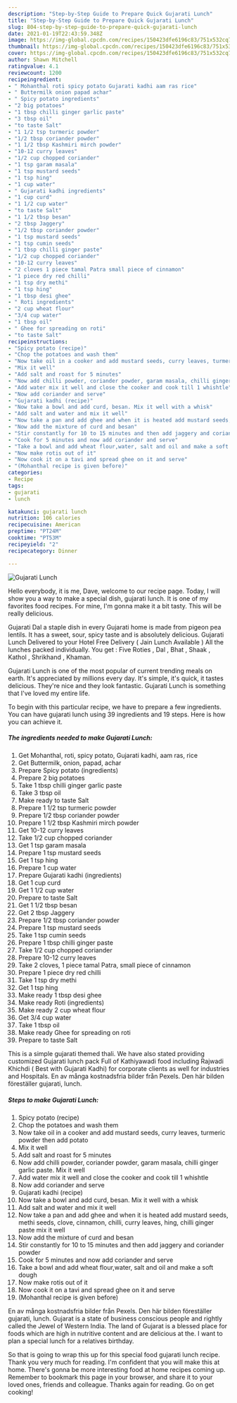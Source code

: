 ```yaml
---
description: "Step-by-Step Guide to Prepare Quick Gujarati Lunch"
title: "Step-by-Step Guide to Prepare Quick Gujarati Lunch"
slug: 804-step-by-step-guide-to-prepare-quick-gujarati-lunch
date: 2021-01-19T22:43:59.348Z
image: https://img-global.cpcdn.com/recipes/150423dfe6196c83/751x532cq70/gujarati-lunch-recipe-main-photo.jpg
thumbnail: https://img-global.cpcdn.com/recipes/150423dfe6196c83/751x532cq70/gujarati-lunch-recipe-main-photo.jpg
cover: https://img-global.cpcdn.com/recipes/150423dfe6196c83/751x532cq70/gujarati-lunch-recipe-main-photo.jpg
author: Shawn Mitchell
ratingvalue: 4.1
reviewcount: 1200
recipeingredient:
- " Mohanthal roti spicy potato Gujarati kadhi aam ras rice"
- " Buttermilk onion papad achar"
- " Spicy potato ingredients"
- "2 big potatoes"
- "1 tbsp chilli ginger garlic paste"
- "3 tbsp oil"
- "to taste Salt"
- "1 1/2 tsp turmeric powder"
- "1/2 tbsp coriander powder"
- "1 1/2 tbsp Kashmiri mirch powder"
- "10-12 curry leaves"
- "1/2 cup chopped coriander"
- "1 tsp garam masala"
- "1 tsp mustard seeds"
- "1 tsp hing"
- "1 cup water"
- " Gujarati kadhi ingredients"
- "1 cup curd"
- "1 1/2 cup water"
- "to taste Salt"
- "1 1/2 tbsp besan"
- "2 tbsp Jaggery"
- "1/2 tbsp coriander powder"
- "1 tsp mustard seeds"
- "1 tsp cumin seeds"
- "1 tbsp chilli ginger paste"
- "1/2 cup chopped coriander"
- "10-12 curry leaves"
- "2 cloves 1 piece tamal Patra small piece of cinnamon"
- "1 piece dry red chilli"
- "1 tsp dry methi"
- "1 tsp hing"
- "1 tbsp desi ghee"
- " Roti ingredients"
- "2 cup wheat flour"
- "3/4 cup water"
- "1 tbsp oil"
- " Ghee for spreading on roti"
- "to taste Salt"
recipeinstructions:
- "Spicy potato (recipe)"
- "Chop the potatoes and wash them"
- "Now take oil in a cooker and add mustard seeds, curry leaves, turmeric powder then add potato"
- "Mix it well"
- "Add salt and roast for 5 minutes"
- "Now add chilli powder, coriander powder, garam masala, chilli ginger garlic paste. Mix it well"
- "Add water mix it well and close the cooker and cook till 1 whishtle"
- "Now add coriander and serve"
- "Gujarati kadhi (recipe)"
- "Now take a bowl and add curd, besan. Mix it well with a whisk"
- "Add salt and water and mix it well"
- "Now take a pan and add ghee and when it is heated add mustard seeds, methi seeds, clove, cinnamon, chilli, curry leaves, hing, chilli ginger paste mix it well"
- "Now add the mixture of curd and besan"
- "Stir constantly for 10 to 15 minutes and then add jaggery and coriander powder"
- "Cook for 5 minutes and now add coriander and serve"
- "Take a bowl and add wheat flour,water, salt and oil and make a soft dough"
- "Now make rotis out of it"
- "Now cook it on a tavi and spread ghee on it and serve"
- "(Mohanthal recipe is given before)"
categories:
- Recipe
tags:
- gujarati
- lunch

katakunci: gujarati lunch 
nutrition: 106 calories
recipecuisine: American
preptime: "PT24M"
cooktime: "PT53M"
recipeyield: "2"
recipecategory: Dinner

---
```



![Gujarati Lunch](https://img-global.cpcdn.com/recipes/150423dfe6196c83/751x532cq70/gujarati-lunch-recipe-main-photo.jpg)

Hello everybody, it is me, Dave, welcome to our recipe page. Today, I will show you a way to make a special dish, gujarati lunch. It is one of my favorites food recipes. For mine, I'm gonna make it a bit tasty. This will be really delicious.

Gujarati Dal a staple dish in every Gujarati home is made from pigeon pea lentils. It has a sweet, sour, spicy taste and is absolutely delicious. Gujarati Lunch Delivered to your Hotel Free Delivery ( Jain Lunch Available ) All the lunches packed individually. You get : Five Roties , Dal , Bhat , Shaak , Kathol , Shrikhand , Khaman.

Gujarati Lunch is one of the most popular of current trending meals on earth. It's appreciated by millions every day. It's simple, it's quick, it tastes delicious. They're nice and they look fantastic. Gujarati Lunch is something that I've loved my entire life.


To begin with this particular recipe, we have to prepare a few ingredients. You can have gujarati lunch using 39 ingredients and 19 steps. Here is how you can achieve it.

<!--inarticleads1-->

##### The ingredients needed to make Gujarati Lunch:

1. Get  Mohanthal, roti, spicy potato, Gujarati kadhi, aam ras, rice
1. Get  Buttermilk, onion, papad, achar
1. Prepare  Spicy potato (ingredients)
1. Prepare 2 big potatoes
1. Take 1 tbsp chilli ginger garlic paste
1. Take 3 tbsp oil
1. Make ready to taste Salt
1. Prepare 1 1/2 tsp turmeric powder
1. Prepare 1/2 tbsp coriander powder
1. Prepare 1 1/2 tbsp Kashmiri mirch powder
1. Get 10-12 curry leaves
1. Take 1/2 cup chopped coriander
1. Get 1 tsp garam masala
1. Prepare 1 tsp mustard seeds
1. Get 1 tsp hing
1. Prepare 1 cup water
1. Prepare  Gujarati kadhi (ingredients)
1. Get 1 cup curd
1. Get 1 1/2 cup water
1. Prepare to taste Salt
1. Get 1 1/2 tbsp besan
1. Get 2 tbsp Jaggery
1. Prepare 1/2 tbsp coriander powder
1. Prepare 1 tsp mustard seeds
1. Take 1 tsp cumin seeds
1. Prepare 1 tbsp chilli ginger paste
1. Take 1/2 cup chopped coriander
1. Prepare 10-12 curry leaves
1. Take 2 cloves, 1 piece tamal Patra, small piece of cinnamon
1. Prepare 1 piece dry red chilli
1. Take 1 tsp dry methi
1. Get 1 tsp hing
1. Make ready 1 tbsp desi ghee
1. Make ready  Roti (ingredients)
1. Make ready 2 cup wheat flour
1. Get 3/4 cup water
1. Take 1 tbsp oil
1. Make ready  Ghee for spreading on roti
1. Prepare to taste Salt


This is a simple gujarati themed thali. We have also stated providing customized Gujarati lunch pack Full of Kathiyawadi food including Rajwadi Khichdi ( Best with Gujarati Kadhi) for corporate clients as well for industries and Hospitals. En av många kostnadsfria bilder från Pexels. Den här bilden föreställer gujarati, lunch. 

<!--inarticleads2-->

##### Steps to make Gujarati Lunch:

1. Spicy potato (recipe)
1. Chop the potatoes and wash them
1. Now take oil in a cooker and add mustard seeds, curry leaves, turmeric powder then add potato
1. Mix it well
1. Add salt and roast for 5 minutes
1. Now add chilli powder, coriander powder, garam masala, chilli ginger garlic paste. Mix it well
1. Add water mix it well and close the cooker and cook till 1 whishtle
1. Now add coriander and serve
1. Gujarati kadhi (recipe)
1. Now take a bowl and add curd, besan. Mix it well with a whisk
1. Add salt and water and mix it well
1. Now take a pan and add ghee and when it is heated add mustard seeds, methi seeds, clove, cinnamon, chilli, curry leaves, hing, chilli ginger paste mix it well
1. Now add the mixture of curd and besan
1. Stir constantly for 10 to 15 minutes and then add jaggery and coriander powder
1. Cook for 5 minutes and now add coriander and serve
1. Take a bowl and add wheat flour,water, salt and oil and make a soft dough
1. Now make rotis out of it
1. Now cook it on a tavi and spread ghee on it and serve
1. (Mohanthal recipe is given before)


En av många kostnadsfria bilder från Pexels. Den här bilden föreställer gujarati, lunch. Gujarat is a state of business conscious people and rightly called the Jewel of Western India. The land of Gujarat is a blessed place for foods which are high in nutritive content and are delicious at the. I want to plan a special lunch for a relatives birthday. 

So that is going to wrap this up for this special food gujarati lunch recipe. Thank you very much for reading. I'm confident that you will make this at home. There's gonna be more interesting food at home recipes coming up. Remember to bookmark this page in your browser, and share it to your loved ones, friends and colleague. Thanks again for reading. Go on get cooking!
